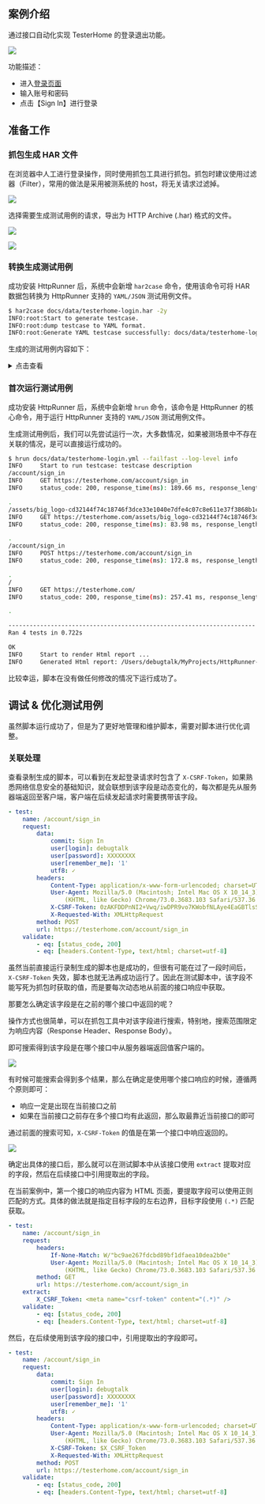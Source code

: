 
## 案例介绍

通过接口自动化实现 TesterHome 的登录退出功能。

![](../images/testerhome-login.png)

功能描述：

- 进入[登录页面](https://testerhome.com/account/sign_in)
- 输入账号和密码
- 点击【Sign In】进行登录

## 准备工作

### 抓包生成 HAR 文件

在浏览器中人工进行登录操作，同时使用抓包工具进行抓包。抓包时建议使用过滤器（Filter），常用的做法是采用被测系统的 host，将无关请求过滤掉。

![](../images/testerhome-login-charles.png)

选择需要生成测试用例的请求，导出为 HTTP Archive (.har) 格式的文件。

![](../images/testerhome-charles-export.png)

![](../images/charles-export-har.png)

### 转换生成测试用例

成功安装 HttpRunner 后，系统中会新增 `har2case` 命令，使用该命令可将 HAR 数据包转换为 HttpRunner 支持的 `YAML/JSON` 测试用例文件。

```bash
$ har2case docs/data/testerhome-login.har -2y
INFO:root:Start to generate testcase.
INFO:root:dump testcase to YAML format.
INFO:root:Generate YAML testcase successfully: docs/data/testerhome-login.yml
```

生成的测试用例内容如下：

<details>
<summary>点击查看</summary>

```yaml
- config:
    name: testcase description
    variables: {}

- test:
    name: /account/sign_in
    request:
        headers:
            If-None-Match: W/"bc9ae267fdcbd89bf1dfaea10dea2b0e"
            User-Agent: Mozilla/5.0 (Macintosh; Intel Mac OS X 10_14_3) AppleWebKit/537.36
                (KHTML, like Gecko) Chrome/73.0.3683.103 Safari/537.36
        method: GET
        url: https://testerhome.com/account/sign_in
    validate:
        - eq: [status_code, 200]
        - eq: [headers.Content-Type, text/html; charset=utf-8]

- test:
    name: /assets/big_logo-cd32144f74c18746f3dce33e1040e7dfe4c07c8e611e37f3868b1c16b5095da3.png
    request:
        headers:
            User-Agent: Mozilla/5.0 (Macintosh; Intel Mac OS X 10_14_3) AppleWebKit/537.36
                (KHTML, like Gecko) Chrome/73.0.3683.103 Safari/537.36
        method: GET
        url: https://testerhome.com/assets/big_logo-cd32144f74c18746f3dce33e1040e7dfe4c07c8e611e37f3868b1c16b5095da3.png
    validate:
        - eq: [status_code, 200]
        - eq: [headers.Content-Type, image/png]

- test:
    name: /account/sign_in
    request:
        data:
            commit: Sign In
            user[login]: debugtalk
            user[password]: XXXXXXXX
            user[remember_me]: '1'
            utf8: ✓
        headers:
            Content-Type: application/x-www-form-urlencoded; charset=UTF-8
            User-Agent: Mozilla/5.0 (Macintosh; Intel Mac OS X 10_14_3) AppleWebKit/537.36
                (KHTML, like Gecko) Chrome/73.0.3683.103 Safari/537.36
            X-CSRF-Token: 0zAKFDDPnNI2+Vwq/iwDPR9vo7KWobfNLAye4EaGBTlsSxMzTNf39lLF9z35f5mcROM7JgOP+azBCuDe84G+XA==
            X-Requested-With: XMLHttpRequest
        method: POST
        url: https://testerhome.com/account/sign_in
    validate:
        - eq: [status_code, 200]
        - eq: [headers.Content-Type, text/javascript; charset=utf-8]

- test:
    name: /
    request:
        headers:
            If-None-Match: W/"bad62c68dac27b01151516aad5c7f0be"
            Turbolinks-Referrer: https://testerhome.com/account/sign_in
            User-Agent: Mozilla/5.0 (Macintosh; Intel Mac OS X 10_14_3) AppleWebKit/537.36
                (KHTML, like Gecko) Chrome/73.0.3683.103 Safari/537.36
        method: GET
        url: https://testerhome.com/
    validate:
        - eq: [status_code, 200]
        - eq: [headers.Content-Type, text/html; charset=utf-8]
```
</details>

### 首次运行测试用例

成功安装 HttpRunner 后，系统中会新增 `hrun` 命令，该命令是 HttpRunner 的核心命令，用于运行 HttpRunner 支持的 `YAML/JSON` 测试用例文件。

生成测试用例后，我们可以先尝试运行一次，大多数情况，如果被测场景中不存在关联的情况，是可以直接运行成功的。

```bash
$ hrun docs/data/testerhome-login.yml --failfast --log-level info
INFO     Start to run testcase: testcase description
/account/sign_in
INFO     GET https://testerhome.com/account/sign_in
INFO     status_code: 200, response_time(ms): 189.66 ms, response_length: 12584 bytes

.
/assets/big_logo-cd32144f74c18746f3dce33e1040e7dfe4c07c8e611e37f3868b1c16b5095da3.png
INFO     GET https://testerhome.com/assets/big_logo-cd32144f74c18746f3dce33e1040e7dfe4c07c8e611e37f3868b1c16b5095da3.png
INFO     status_code: 200, response_time(ms): 83.98 ms, response_length: 15229 bytes

.
/account/sign_in
INFO     POST https://testerhome.com/account/sign_in
INFO     status_code: 200, response_time(ms): 172.8 ms, response_length: 89 bytes

.
/
INFO     GET https://testerhome.com/
INFO     status_code: 200, response_time(ms): 257.41 ms, response_length: 52463 bytes

.

----------------------------------------------------------------------
Ran 4 tests in 0.722s

OK
INFO     Start to render Html report ...
INFO     Generated Html report: /Users/debugtalk/MyProjects/HttpRunner-dev/httprunner-docs-v2x/reports/1555662601.html
```

比较幸运，脚本在没有做任何修改的情况下运行成功了。


## 调试 & 优化测试用例

虽然脚本运行成功了，但是为了更好地管理和维护脚本，需要对脚本进行优化调整。

### 关联处理

查看录制生成的脚本，可以看到在发起登录请求时包含了 `X-CSRF-Token`，如果熟悉网络信息安全的基础知识，就会联想到该字段是动态变化的，每次都是先从服务器端返回至客户端，客户端在后续发起请求时需要携带该字段。

```yaml
- test:
    name: /account/sign_in
    request:
        data:
            commit: Sign In
            user[login]: debugtalk
            user[password]: XXXXXXXX
            user[remember_me]: '1'
            utf8: ✓
        headers:
            Content-Type: application/x-www-form-urlencoded; charset=UTF-8
            User-Agent: Mozilla/5.0 (Macintosh; Intel Mac OS X 10_14_3) AppleWebKit/537.36
                (KHTML, like Gecko) Chrome/73.0.3683.103 Safari/537.36
            X-CSRF-Token: 0zAKFDDPnNI2+Vwq/iwDPR9vo7KWobfNLAye4EaGBTlsSxMzTNf39lLF9z35f5mcROM7JgOP+azBCuDe84G+XA==
            X-Requested-With: XMLHttpRequest
        method: POST
        url: https://testerhome.com/account/sign_in
    validate:
        - eq: [status_code, 200]
        - eq: [headers.Content-Type, text/html; charset=utf-8]
```

虽然当前直接运行录制生成的脚本也是成功的，但很有可能在过了一段时间后，`X-CSRF-Token` 失效，脚本也就无法再成功运行了。因此在测试脚本中，该字段不能写死为抓包时获取的值，而是要每次动态地从前面的接口响应中获取。

那要怎么确定该字段是在之前的哪个接口中返回的呢？

操作方式也很简单，可以在抓包工具中对该字段进行搜索，特别地，搜索范围限定为响应内容（Response Header、Response Body）。

即可搜索得到该字段是在哪个接口中从服务器端返回值客户端的。

![](../images/charles-search-response.png)

有时候可能搜索会得到多个结果，那么在确定是使用哪个接口响应的时候，遵循两个原则即可：

- 响应一定是出现在当前接口之前
- 如果在当前接口之前存在多个接口均有此返回，那么取最靠近当前接口的即可

通过前面的搜索可知，`X-CSRF-Token` 的值是在第一个接口中响应返回的。

![](../images/charles-locate-response-token.png)

确定出具体的接口后，那么就可以在测试脚本中从该接口使用 `extract` 提取对应的字段，然后在后续接口中引用提取出的字段。

在当前案例中，第一个接口的响应内容为 HTML 页面，要提取字段可以使用正则匹配的方式。具体的做法就是指定目标字段的左右边界，目标字段使用 `(.*)` 匹配获取。

```yaml
- test:
    name: /account/sign_in
    request:
        headers:
            If-None-Match: W/"bc9ae267fdcbd89bf1dfaea10dea2b0e"
            User-Agent: Mozilla/5.0 (Macintosh; Intel Mac OS X 10_14_3) AppleWebKit/537.36
                (KHTML, like Gecko) Chrome/73.0.3683.103 Safari/537.36
        method: GET
        url: https://testerhome.com/account/sign_in
    extract:
        X_CSRF_Token: <meta name="csrf-token" content="(.*)" />
    validate:
        - eq: [status_code, 200]
        - eq: [headers.Content-Type, text/html; charset=utf-8]
```

然后，在后续使用到该字段的接口中，引用提取出的字段即可。

```yaml
- test:
    name: /account/sign_in
    request:
        data:
            commit: Sign In
            user[login]: debugtalk
            user[password]: XXXXXXXX
            user[remember_me]: '1'
            utf8: ✓
        headers:
            Content-Type: application/x-www-form-urlencoded; charset=UTF-8
            User-Agent: Mozilla/5.0 (Macintosh; Intel Mac OS X 10_14_3) AppleWebKit/537.36
                (KHTML, like Gecko) Chrome/73.0.3683.103 Safari/537.36
            X-CSRF-Token: $X_CSRF_Token
            X-Requested-With: XMLHttpRequest
        method: POST
        url: https://testerhome.com/account/sign_in
    validate:
        - eq: [status_code, 200]
        - eq: [headers.Content-Type, text/html; charset=utf-8]
```
